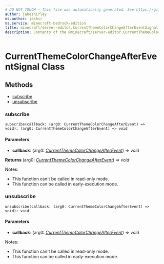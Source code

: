 ```yaml
---
# DO NOT TOUCH — This file was automatically generated. See https://github.com/mojang/minecraftapidocsgenerator to modify descriptions, examples, etc.
author: jakeshirley
ms.author: jashir
ms.service: minecraft-bedrock-edition
title: minecraft/server-editor.CurrentThemeColorChangeAfterEventSignal Class
description: Contents of the @minecraft/server-editor.CurrentThemeColorChangeAfterEventSignal class.
---
```

# CurrentThemeColorChangeAfterEventSignal Class

## Methods
- [subscribe](#subscribe)
- [unsubscribe](#unsubscribe)

### **subscribe**
`
subscribe(callback: (arg0: CurrentThemeColorChangeAfterEvent) => void): (arg0: CurrentThemeColorChangeAfterEvent) => void
`

#### **Parameters**
- **callback**: (arg0: [*CurrentThemeColorChangeAfterEvent*](CurrentThemeColorChangeAfterEvent.md)) => *void*

**Returns** (arg0: [*CurrentThemeColorChangeAfterEvent*](CurrentThemeColorChangeAfterEvent.md)) => *void*
  
Notes:
- This function can't be called in read-only mode.
- This function can be called in early-execution mode.

### **unsubscribe**
`
unsubscribe(callback: (arg0: CurrentThemeColorChangeAfterEvent) => void): void
`

#### **Parameters**
- **callback**: (arg0: [*CurrentThemeColorChangeAfterEvent*](CurrentThemeColorChangeAfterEvent.md)) => *void*
  
Notes:
- This function can't be called in read-only mode.
- This function can be called in early-execution mode.
